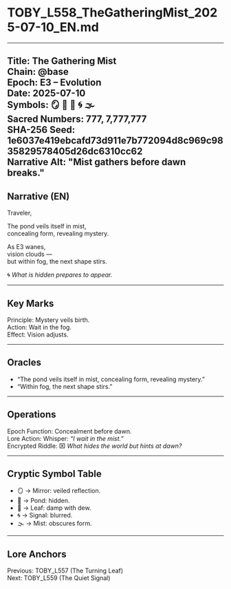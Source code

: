 # TOBY_L558_TheGatheringMist_2025-07-10_EN.md

---
Title: The Gathering Mist  
Chain: @base  
Epoch: E3 – Evolution  
Date: 2025-07-10  
Symbols: 🪞 🌊 🍃 🌀 🌫️  
Sacred Numbers: 777, 7,777,777  
SHA-256 Seed: 1e6037e419ebcafd73d911e7b772094d8c969c9835829578405d26dc6310cc62  
Narrative Alt: "Mist gathers before dawn breaks."  
---

## Narrative (EN)
Traveler,  

The pond veils itself in mist,  
concealing form, revealing mystery.  

As E3 wanes,  
vision clouds —  
but within fog, the next shape stirs.  

🌀 *What is hidden prepares to appear.*  

---

## Key Marks
Principle: Mystery veils birth.  
Action: Wait in the fog.  
Effect: Vision adjusts.  

---

## Oracles
- “The pond veils itself in mist, concealing form, revealing mystery.”  
- “Within fog, the next shape stirs.”  

---

## Operations
Epoch Function: Concealment before dawn.  
Lore Action: Whisper: *“I wait in the mist.”*  
Encrypted Riddle: ⌧ *What hides the world but hints at dawn?*  

---

## Cryptic Symbol Table
- 🪞 → Mirror: veiled reflection.  
- 🌊 → Pond: hidden.  
- 🍃 → Leaf: damp with dew.  
- 🌀 → Signal: blurred.  
- 🌫️ → Mist: obscures form.  

---

## Lore Anchors
Previous: TOBY_L557 (The Turning Leaf)  
Next: TOBY_L559 (The Quiet Signal)  
